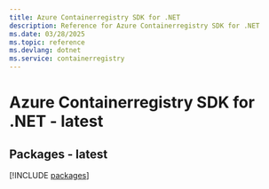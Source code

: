 ```yaml
---
title: Azure Containerregistry SDK for .NET
description: Reference for Azure Containerregistry SDK for .NET
ms.date: 03/28/2025
ms.topic: reference
ms.devlang: dotnet
ms.service: containerregistry
---
```

# Azure Containerregistry SDK for .NET - latest
## Packages - latest
[!INCLUDE [packages](containerregistry-index.md)]